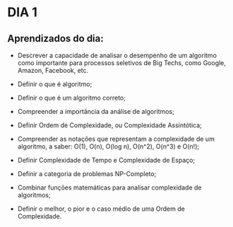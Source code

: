 # DIA 1

## Aprendizados do dia:
* Descrever a capacidade de analisar o desempenho de um algoritmo como importante para processos seletivos de Big Techs, como Google, Amazon, Facebook, etc.

* Definir o que é algoritmo;

* Definir o que é um algoritmo correto;

* Compreender a importância da análise de algoritmos;

* Definir Ordem de Complexidade, ou Complexidade Assintótica;

* Compreender as notações que representam a complexidade de um algoritmo, a saber: O(1), O(n), O(log n), O(n^2), O(n^3) e O(n!);

* Definir Complexidade de Tempo e Complexidade de Espaço;

* Definir a categoria de problemas NP-Completo;

* Combinar funções matemáticas para analisar complexidade de algoritmos;

* Definir o melhor, o pior e o caso médio de uma Ordem de Complexidade.

